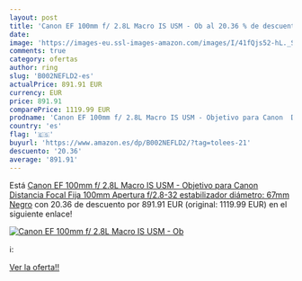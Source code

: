 ```yaml
---
layout: post
title: 'Canon EF 100mm f/ 2.8L Macro IS USM - Ob al 20.36 % de descuento'
date: 
image: 'https://images-eu.ssl-images-amazon.com/images/I/41fQjs52-hL._SL200_.jpg'
comments: true
category: ofertas
author: ring
slug: 'B002NEFLD2-es'
actualPrice: 891.91 EUR
currency: EUR
price: 891.91
comparePrice: 1119.99 EUR
prodname: 'Canon EF 100mm f/ 2.8L Macro IS USM - Objetivo para Canon  Distancia Focal Fija 100mm  Apertura f/2.8-32  estabilizador  diámetro: 67mm  Negro'
country: 'es'
flag: '🇪🇸'
buyurl: 'https://www.amazon.es/dp/B002NEFLD2/?tag=tolees-21'
descuento: '20.36'
average: '891.91'
---
```


Está [Canon EF 100mm f/ 2.8L Macro IS USM - Objetivo para Canon  Distancia Focal Fija 100mm  Apertura f/2.8-32  estabilizador  diámetro: 67mm  Negro](https://www.amazon.es/dp/B002NEFLD2/?tag=tolees-21) con 20.36 de descuento por 891.91 EUR (original: 1119.99 EUR) en el siguiente enlace!

[![Canon EF 100mm f/ 2.8L Macro IS USM - Ob](https://images-eu.ssl-images-amazon.com/images/I/41fQjs52-hL._SL200_.jpg)](https://www.amazon.es/dp/B002NEFLD2/?tag=tolees-21)

ℹ️:


[Ver la oferta!!](https://www.amazon.es/dp/B002NEFLD2/?tag=tolees-21)
